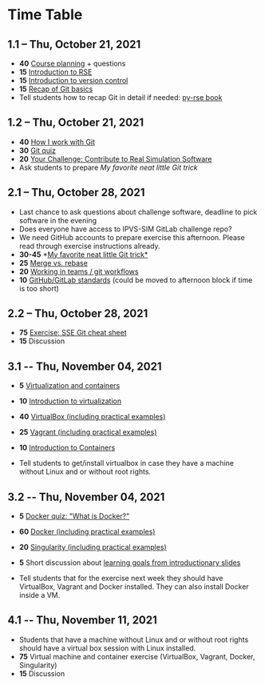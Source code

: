 # Time Table

## 1.1 – Thu, October 21, 2021

- **40** [Course planning](https://github.com/Simulation-Software-Engineering/Lecture-Material/blob/main/organization/material/intro_course.md) + questions
- **15** [Introduction to RSE](https://github.com/Simulation-Software-Engineering/Lecture-Material/blob/main/organization/material/rse_basics.md)
- **15** [Introduction to version control](https://github.com/Simulation-Software-Engineering/Lecture-Material/blob/main/version-control/material/intro_slides.md)
- **15** [Recap of Git basics](https://github.com/Simulation-Software-Engineering/Lecture-Material/blob/main/version-control/overview.md#recap-of-git-basics)
- Tell students how to recap Git in detail if needed: [py-rse book](https://merely-useful.tech/py-rse/)

## 1.2 – Thu, October 21, 2021

- **40** [How I work with Git](https://github.com/Simulation-Software-Engineering/Lecture-Material/blob/main/version-control/overview.md#how-i-work-with-git)
- **30** [Git quiz](https://github.com/Simulation-Software-Engineering/Lecture-Material/blob/main/version-control/material/git_quiz.md)
- **20** [Your Challenge: Contribute to Real Simulation Software](https://github.com/Simulation-Software-Engineering/Lecture-Material/blob/main/organization/material/challenge_intro.md)
- Ask students to prepare *My favorite neat little Git trick*

## 2.1 – Thu, October 28, 2021

- Last chance to ask questions about challenge software, deadline to pick software in the evening
- Does everyone have access to IPVS-SIM GitLab challenge repo?
- We need GitHub accounts to prepare exercise this afternoon. Please read through exercise instructions already.
- **30-45** *[My favorite neat little Git trick*](https://github.com/Simulation-Software-Engineering/Lecture-Material/blob/main/version-control/overview.md#my-favorite-neat-little-Git-trick)
- **25** [Merge vs. rebase](https://github.com/Simulation-Software-Engineering/Lecture-Material/blob/main/version-control/material/merge_rebase_slides.md)
- **20** [Working in teams / git workflows](https://github.com/Simulation-Software-Engineering/Lecture-Material/blob/main/version-control/material/workflow_slides.md)
- **10** [GitHub/GitLab standards](https://github.com/Simulation-Software-Engineering/Lecture-Material/blob/main/version-control/material/standards_slides.md) (could be moved to afternoon block if time is too short)

## 2.2 – Thu, October 28, 2021

- **75** [Exercise: SSE Git cheat sheet](https://github.com/Simulation-Software-Engineering/Lecture-Material/blob/main/version-control/material/cheat_sheet_text.md)
- **15** Discussion

## 3.1 -- Thu, November 04, 2021

- **5** [Virtualization and containers](https://github.com/Simulation-Software-Engineering/Lecture-Material/blob/main/virtualization-and-containers/material/intro_slides.md)
- **10** [Introduction to virtualization](https://github.com/Simulation-Software-Engineering/Lecture-Material/blob/main/virtualization-and-containers/material/virtualmachines_slides.md)
- **40** [VirtualBox (including practical examples)](https://github.com/Simulation-Software-Engineering/Lecture-Material/blob/main/virtualization-and-containers/material/virtualbox_slides.md)
- **25** [Vagrant (including practical examples)](https://github.com/Simulation-Software-Engineering/Lecture-Material/blob/main/virtualization-and-containers/material/vagrant_slides.md)
- **10** [Introduction to Containers](https://github.com/Simulation-Software-Engineering/Lecture-Material/blob/main/virtualization-and-containers/material/containers_slides.md)

- Tell students to get/install virtualbox in case they have a machine without Linux and or without root rights.

## 3.2 -- Thu, November 04, 2021

- **5** [Docker quiz: "What is Docker?"](https://github.com/Simulation-Software-Engineering/Lecture-Material/blob/main/virtualization-and-containers/material/docker_quiz.md)
- **60** [Docker (including practical examples)](https://github.com/Simulation-Software-Engineering/Lecture-Material/blob/main/virtualization-and-containers/material/docker_slides.md)
- **20** [Singularity (including practical examples)](https://github.com/Simulation-Software-Engineering/Lecture-Material/blob/main/virtualization-and-containers/material/singularity_slides.md)
- **5** Short discussion about [learning goals from introductionary slides](https://github.com/Simulation-Software-Engineering/Lecture-Material/blob/main/virtualization-and-containers/material/intro_slides.md)

- Tell students that for the exercise next week they should have VirtualBox, Vagrant and Docker installed. They can also install Docker inside a VM.

## 4.1 -- Thu, November 11, 2021

- Students that have a machine without Linux and or without root rights should have a virtual box session with Linux installed.
- **75** Virtual machine and container exercise (VirtualBox, Vagrant, Docker, Singularity)
- **15** Discussion
